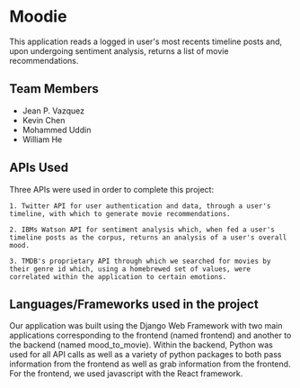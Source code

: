# Moodie 
This application reads a logged in user's most recents timeline posts and, upon undergoing sentiment analysis, returns a list of movie recommendations. 

## Team Members 
* Jean P. Vazquez
* Kevin Chen
* Mohammed Uddin
* William He

## APIs Used
Three APIs were used in order to complete this project: 
```
1. Twitter API for user authentication and data, through a user's timeline, with which to generate movie recommendations.

2. IBMs Watson API for sentiment analysis which, when fed a user's timeline posts as the corpus, returns an analysis of a user's overall mood.

3. TMDB's proprietary API through which we searched for movies by their genre id which, using a homebrewed set of values, were correlated within the application to certain emotions. 
```

## Languages/Frameworks used in the project
Our application was built using the Django Web Framework with two main applications corresponding to the frontend (named frontend) and another to the backend (named mood_to_movie). Within the backend, Python was used for all API calls as well as a variety of python packages to both pass information from the frontend as well as grab information from the frontend. For the frontend, we used javascript with the React framework. 
